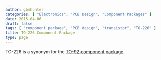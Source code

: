 ```yaml
---
author: gbmhunter
categories: [ "Electronics", "PCB Design", "Component Packages" ]
date: 2015-04-06
draft: false
tags: [ "component package", "PCB design", "transistor", "TO-226" ]
title: TO-226 Component Package
type: page
---
```


TO-226 is a synonym for the [TO-92 component package](/pcb-design/component-packages/to-92-to-226-component-package/).
